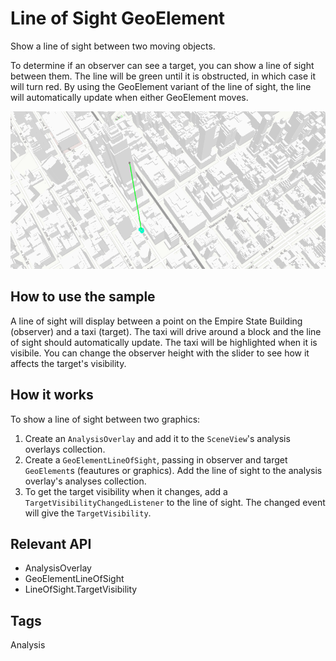 <h1>Line of Sight GeoElement</h1>

<p>Show a line of sight between two moving objects.</p>

<p>To determine if an observer can see a target, you can show a line of sight between them. The line will be green until it is obstructed, in which case it will turn red. By using the GeoElement variant of the line of sight, the line will automatically update when either GeoElement moves.</p>

<p><img src="LineOfSightGeoElement.gif"/></p>

<h2>How to use the sample</h2>

<p>A line of sight will display between a point on the Empire State Building (observer) and a taxi (target). The taxi will drive around a block and the line of sight should automatically update. The taxi will be highlighted when it is visibile. You can change the observer height with the slider to see how it affects the target's visibility.</p>

<h2>How it works</h2>

<p>To show a line of sight between two graphics:</p>

<ol>
    <li>Create an <code>AnalysisOverlay</code> and add it to the <code>SceneView</code>'s analysis overlays collection.</li>
    <li>Create a <code>GeoElementLineOfSight</code>, passing in observer and target <code>GeoElement</code>s (feautures or graphics). Add the line of sight to the analysis overlay's analyses collection</code>.</li>
    <li>To get the target visibility when it changes, add a <code>TargetVisibilityChangedListener</code> to the line of sight. The changed event will give the <code>TargetVisibility</code>.</li>
</ol>

<h2>Relevant API</h2>

<ul>
    <li>AnalysisOverlay</li>
    <li>GeoElementLineOfSight</li>
    <li>LineOfSight.TargetVisibility</li>
</ul>

<h2>Tags</h2>

<p>Analysis</p>